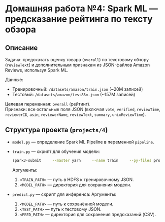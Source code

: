 # Домашняя работа №4: Spark ML — предсказание рейтинга по тексту обзора


## Описание
Задача: предсказать оценку товара (`overall`) по текстовому обзору (`reviewText`) и дополнительным признакам из JSON-файлов Amazon Reviews, используя Spark ML.

Данные:
- Тренировочный: `/datasets/amazon/train.json` (~20M записей)
- Тестовый: `/datasets/amazon/test83m.json` (~157M записей)

Целевая переменная: `overall` (рейтинг).  
Признаки: все остальные поля JSON (включая `vote`, `verified`, `reviewTime`, `reviewerID`, `asin`, `reviewerName`, `reviewText`, `summary`, `unixReviewTime`).

## Структура проекта (`projects/4`)
- `model.py` — определение Spark ML Pipeline в переменной `pipeline`.
- `train.py` — скрипт для обучения модели:
  ```bash
  spark3-submit     --master yarn     --name train     --py-files projects/4/model.py     projects/4/train.py <TRAIN_PATH> <MODEL_PATH>
  ```
  Аргументы:
  1. `<TRAIN_PATH>` — путь в HDFS к тренировочному JSON.
  2. `<MODEL_PATH>` — директория для сохранения модели.
  

- `predict.py` — скрипт для инференса:
  Аргументы:
  1. `<MODEL_PATH>` — путь к сохранённой модели.
  2. `<TEST_PATH>` — путь к тестовому JSON.
  3. `<PRED_PATH>` — директория для сохранения предсказаний (CSV).


